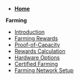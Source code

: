 - [**Home**](@threefold_home)

**Farming**

- [Introduction](farming_intro)
- [Farming Rewards](farming_reward)
- [Proof-of-Capacity](proof_of_capacity)
- [Rewards Calculation](farming_calculator)
- [Hardware Options](farming_hardware_overview)
- [Certified Farming](certified_farming)
- [Farming Network Setup](tfgrid_networking)


<!-- - [Planet Positive Farming](@lanet_positive_farming) -->
